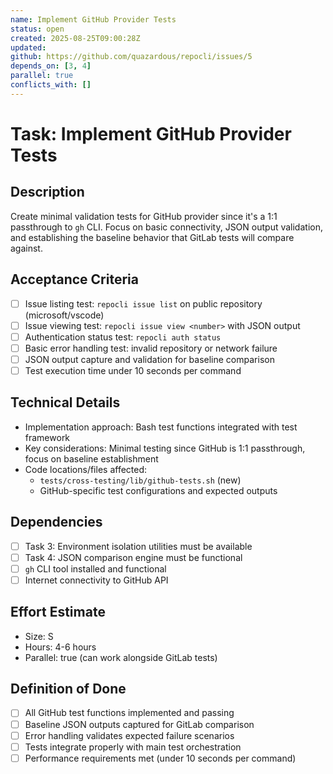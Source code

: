 ```yaml
---
name: Implement GitHub Provider Tests
status: open
created: 2025-08-25T09:00:28Z
updated: 
github: https://github.com/quazardous/repocli/issues/5
depends_on: [3, 4]
parallel: true
conflicts_with: []
---
```


# Task: Implement GitHub Provider Tests

## Description
Create minimal validation tests for GitHub provider since it's a 1:1 passthrough to `gh` CLI. Focus on basic connectivity, JSON output validation, and establishing the baseline behavior that GitLab tests will compare against.

## Acceptance Criteria
- [ ] Issue listing test: `repocli issue list` on public repository (microsoft/vscode)
- [ ] Issue viewing test: `repocli issue view <number>` with JSON output
- [ ] Authentication status test: `repocli auth status` 
- [ ] Basic error handling test: invalid repository or network failure
- [ ] JSON output capture and validation for baseline comparison
- [ ] Test execution time under 10 seconds per command

## Technical Details
- Implementation approach: Bash test functions integrated with test framework
- Key considerations: Minimal testing since GitHub is 1:1 passthrough, focus on baseline establishment
- Code locations/files affected:
  - `tests/cross-testing/lib/github-tests.sh` (new)
  - GitHub-specific test configurations and expected outputs

## Dependencies
- [ ] Task 3: Environment isolation utilities must be available
- [ ] Task 4: JSON comparison engine must be functional
- [ ] `gh` CLI tool installed and functional
- [ ] Internet connectivity to GitHub API

## Effort Estimate
- Size: S
- Hours: 4-6 hours
- Parallel: true (can work alongside GitLab tests)

## Definition of Done
- [ ] All GitHub test functions implemented and passing
- [ ] Baseline JSON outputs captured for GitLab comparison
- [ ] Error handling validates expected failure scenarios
- [ ] Tests integrate properly with main test orchestration
- [ ] Performance requirements met (under 10 seconds per command)
